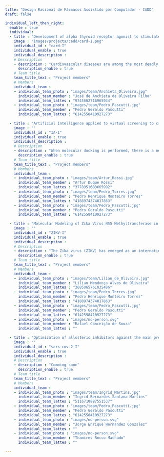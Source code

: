 ```yaml
---
title: "Design Racional de Fármacos Assistido por Computador - CADD"
draft: false

individual_left_then_right:
  enable : true
  individual:
  - title : "Development of alpha thyroid receptor agonist to stimulate cardiac regeneration using computational biology techniques and <i>in vitro</i> assays."
    image : "images/projects/cadd/card-I.png"
    individual_id : "card-I"
    individual_enable : true
    individual_description :
    # Description
    - description : "Cardiovascular diseases are among the most deadly worldwide, wherein ischemic diseases are the most lethal. Considering the regenerative potetial stimulated by the thyroid hormone over the heart, we use computational biology techniques to select and optimize agonist molecules of the thyroid receptor alpha, through molecular dynamics, aiming to develop potential drugs for the treatment of cardiac injuries."
      description_enable : true
    # Team title
    team_title_text : "Project members"
    # Members
    individual_team :
    - individual_team_photo : "images/team/Anchieta_Oliveira.jpg"
      individual_team_member : "José de Anchieta de Oliveira Filho"
      individual_team_lattes : "9745662716965944"
    - individual_team_photo : "images/team/Pedro_Pascutti.jpg"
      individual_team_member : "Pedro Geraldo Pascutti"
      individual_team_lattes : "6142558410927273"
  
  - title : "Artificial Intelligence applied to virtual screening to create a consensus score"
    image : ""
    individual_id : "IA-I"
    individual_enable : true
    individual_description :
    # Description
    - description : "When molecular docking is performed, there is a need to evaluate its results. This is performed by using scoring functions, which are based on different approaches. However, sometimes a scoring function does not perform well in some cases while others do. So, the use of the consensus approach is being well studied to aid to help to fix this issue. Once the behaviour of scoring functions is not linear between each set of complex, it is hard to establish a simple relation between the scoring functions, so that, the use of the artificial intelligence (AI) is being explored, since the AI is capable of implicitly estimating the relation between two or more elements, even if its relationship is complex. Based on this idea, this project aims to develop, implement and validate a molecular docking system that is capable of using AI to aid the therapeutic drug prospecting process. The system is also capable of being imported separately inside another Python3 script, allowing the user to perform easy automation of the molecular docking process."
      description_enable : true
    # Team title
    team_title_text : "Project members"
    # Members
    individual_team :
    - individual_team_photo : "images/team/Artur_Rossi.jpg"
      individual_team_member : "Artur Duque Rossi"
      individual_team_lattes : "3778951683665992"
    - individual_team_photo : "images/team/Pedro_Torres.jpg"
      individual_team_member : "Pedro Henrique Monteiro Torres"
      individual_team_lattes : "4188974374017863"
    - individual_team_photo : "images/team/Pedro_Pascutti.jpg"
      individual_team_member : "Pedro Geraldo Pascutti"
      individual_team_lattes : "6142558410927273"
    
  - title : "Molecular Modeling of Zika Virus NS5 Methyltransferase in Complex with S-Adenosyl-Homocysteine"
    image : ""
    individual_id : "ZIKV-I"
    individual_enable : true
    individual_description :
    # Description
    - description : "The Zika virus (ZIKV) has emerged as an international public health concern due to its serious symptoms, notably the evidence that has accumulated to conclude that infection during pregnancy is a major cause of microcephaly and other severe fetal brain defects. Parallel to the development of an efficacious vaccine, research on chemotherapy focusing on specific proteins are excellent alternatives for the inhibition of viral replication . The NS5 protein of ZIKV is one of the most important and conserved Flaviviridae enzyme, which contains two domains: a N-terminal methyltransferase (MTase) and a C-terminal RNA polymerase. The function of the MTase domain depends on an S-Adenosyl methionine (SAM) cofactor that acts as a methyl group donor, and is thus converted to  S-Adenosyl Homocysteine (SAH). The MTase domain methylates the viral RNA and prevents it from being recognized by the host’s immune system.  Therefore, NS5 MTase can be considered a promising target for drug design. This study aims to investigate NS5 MTase domain in complex with SAH (PDB ID: 5NJU) and other ligands by Molecular Dynamics (MD) simulations to design an inhibitor for this enzyme."
      description_enable : true
    # Team title
    team_title_text : "Project members"
    # Members
    individual_team :
    - individual_team_photo : "images/team/Lilian_de_Oliveira.jpg"
      individual_team_member : "Lilian Mendonça Alves de Oliveira"
      individual_team_lattes : "3685065761835496"
    - individual_team_photo : "images/team/Pedro_Torres.jpg"
      individual_team_member : "Pedro Henrique Monteiro Torres"
      individual_team_lattes : "4188974374017863"
    - individual_team_photo : "images/team/Pedro_Pascutti.jpg"
      individual_team_member : "Pedro Geraldo Pascutti"
      individual_team_lattes : "6142558410927273"
    - individual_team_photo : "images/no-person.svg"
      individual_team_member : "Rafael Conceição de Souza"
      individual_team_lattes : ""
      
  - title : "Optimization of allosteric inhibitors against the main protease of SARS-CoV-2"
    image : ""
    individual_id : "sars-cov-2-I"
    individual_enable : true
    individual_description :
    # Description
    - description : "Comming soon"
      description_enable : true
    # Team title
    team_title_text : "Project members"
    # Members
    individual_team :
    - individual_team_photo : "images/team/Ingrid_Martins.jpg"
      individual_team_member : "Ingrid Bernardes Santana Martins"
      individual_team_lattes : "5116710887551537"
    - individual_team_photo : "images/team/Pedro_Pascutti.jpg"
      individual_team_member : "Pedro Geraldo Pascutti"
      individual_team_lattes : "6142558410927273"
    - individual_team_photo : "images/no-person.svg"
      individual_team_member : "Jorge Enrique Hernandez Gonzalez"
      individual_team_lattes : ""
    - individual_team_photo : "images/no-person.svg"
      individual_team_member : "Thamires Rocco Machado"
      individual_team_lattes : ""

---
```


